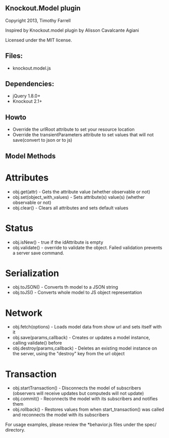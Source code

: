 ## Knockout.Model plugin
Copyright 2013, Timothy Farrell

Inspired by Knockout.model plugin by Alisson Cavalcante Agiani

Licensed under the MIT license.

## Files:
* knockout.model.js

## Dependencies:
* jQuery 1.8.0+
* Knockout 2.1+

## Howto
* Override the urlRoot attribute to set your resource location
* Override the transientParameters attribute to set values that will not save(convert to json or to js)

## Model Methods
# Attributes
* obj.get(attr) - Gets the attribute value (whether observable or not)
* obj.set(object_with_values) - Sets attribute(s) value(s) (whether observable or not)
* obj.clear() - Clears all attributes and sets default values

# Status
* obj.isNew() - true if the idAttribute is empty
* obj.validate() - override to validate the object. Failed validation prevents a server save command.

# Serialization
* obj.toJSON() - Converts th model to a JSON string
* obj.toJS() - Converts whole model to JS object representation

# Network
* obj.fetch(options) - Loads model data from show url and sets itself with it
* obj.save(params,callback) - Creates or updates a model instance, calling validate() before
* obj.destroy(params,callback) - Deletes an existing model instance on the server, using the "destroy" key from the url object

# Transaction
* obj.startTransaction() - Disconnects the model of subscribers (observers will receive updates but computeds will not update)
* obj.commit() - Reconnects the model with its subscribers and notifies them
* obj.rollback() - Restores values from when start_transaction() was called and reconnects the model with its subscribers

For usage examples, please review the *behavior.js files under the spec/ directory.
